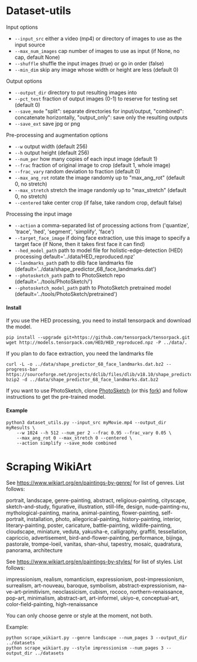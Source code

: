 
# Dataset-utils
    
Input options

* `--input_src` either a video (mp4) or directory of images to use as the input source
* `--max_num_images` cap number of images to use as input (if None, no cap, default None)
* `--shuffle` shuffle the input images (true) or go in order (false)
* `--min_dim` skip any image whose width or height are less (default 0)

Output options

* `--output_dir` directory to put resulting images into
* `--pct_test` fraction of output images (0-1) to reserve for testing set (default 0)
* `--save_mode` "split": separate directories for input/output, "combined": concatenate horizontally, "output_only": save only the resulting outputs
* `--save_ext` save jpg or png

Pre-processing and augmentation options

* `--w` output width (default 256)
* `--h` output height (default 256)
* `--num_per` how many copies of each input image (default 1)
* `--frac` fraction of original image to crop (default 1, whole image)
* `--frac_vary` random deviation to fraction (default 0)
* `--max_ang_rot` rotate the image randomly up to "max_ang_rot" (default 0, no stretch)
* `--max_stretch` stretch the image randomly up to "max_stretch" (default 0, no stretch)
* `--centered` take center crop (if false, take random crop, default false)

Processing the input image

* `--action` a comma-separated list of processing actions from ('quantize', 'trace', 'hed', 'segment', 'simplify', 'face')
* `--target_face_image` if doing face extraction, use this image to specify a target face (if None, then it takes first face it can find)
* `--hed_model_path` path to model file for holistic-edge-detection (HED) processing default='../data/HED_reproduced.npz'
* `--landmarks_path` path to dlib face landmarks file (default='../data/shape_predictor_68_face_landmarks.dat')
* `--photosketch_path` path to PhotoSketch repo (default='../tools/PhotoSketch/')
* `--photosketch_model_path` path to PhotoSketch pretrained model (default='../tools/PhotoSketch/pretrained')


#### Install

If you use the HED processing, you need to install tensorpack and download the model.

    pip install --upgrade git+https://github.com/tensorpack/tensorpack.git
    wget http://models.tensorpack.com/HED/HED_reproduced.npz -P ../data/.
    
If you plan to do face extraction, you need the landmarks file

    curl -L -o ../data/shape_predictor_68_face_landmarks.dat.bz2 --progress-bar https://sourceforge.net/projects/dclib/files/dlib/v18.10/shape_predictor_68_face_landmarks.dat.bz2
    bzip2 -d ../data/shape_predictor_68_face_landmarks.dat.bz2

If you want to use PhotoSketch, clone [PhotoSketch](https://github.com/mtli/PhotoSketch) (or this [fork](://github.com/genekogan/PhotoSketch)) and follow instructions to get the pre-trained model.


#### Example

    python3 dataset_utils.py --input_src myMovie.mp4 --output_dir myResults \
        --w 1024 --h 512 --num_per 2 --frac 0.95 --frac_vary 0.05 \
        --max_ang_rot 0 --max_stretch 0 --centered \
        --action simplify --save_mode combined


# Scraping WikiArt 

See https://www.wikiart.org/en/paintings-by-genre/ for list of genres. List follows:

portrait, landscape, genre-painting, abstract, religious-painting, cityscape, sketch-and-study, figurative, illustration, still-life, design, nude-painting-nu, mythological-painting, marina, animal-painting, flower-painting, self-portrait, installation, photo, allegorical-painting, history-painting, interior, literary-painting, poster, caricature, battle-painting, wildlife-painting, cloudscape, miniature, veduta, yakusha-e, calligraphy, graffiti, tessellation, capriccio, advertisement, bird-and-flower-painting, performance, bijinga, pastorale, trompe-loeil, vanitas, shan-shui, tapestry, mosaic, quadratura, panorama, architecture

See https://www.wikiart.org/en/paintings-by-styles/ for list of styles. List follows:

impressionism, realism, romanticism, expressionism, post-impressionism, surrealism, art-nouveau, baroque, symbolism, abstract-expressionism, na-ve-art-primitivism, neoclassicism, cubism, rococo, northern-renaissance, pop-art, minimalism, abstract-art, art-informel, ukiyo-e, conceptual-art, color-field-painting, high-renaissance

You can only choose genre or style at the moment, not both. 

Example:

    python scrape_wikiart.py --genre landscape --num_pages 3 --output_dir ../datasets
    python scrape_wikiart.py --style impressionism --num_pages 3 --output_dir ../datasets
